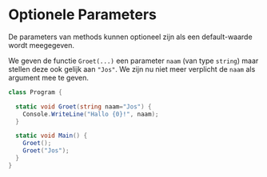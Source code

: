 # Optionele Parameters

De parameters van methods kunnen optioneel zijn als een default-waarde wordt
meegegeven.

We geven de functie `Groet(...)` een parameter `naam` (van type `string`)
maar stellen deze ook gelijk aan `"Jos"`.
We zijn nu niet meer verplicht de `naam` als argument mee te geven.

```cs
class Program {

  static void Groet(string naam="Jos") {
    Console.WriteLine("Hallo {0}!", naam);
  }

  static void Main() {
    Groet();
    Groet("Jos");
  }
}
```
